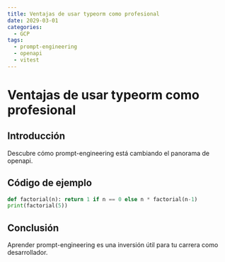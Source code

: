 ```yaml
---
title: Ventajas de usar typeorm como profesional
date: 2029-03-01
categories:
  - GCP
tags:
  - prompt-engineering
  - openapi
  - vitest
---
```


# Ventajas de usar typeorm como profesional

## Introducción

Descubre cómo prompt-engineering está cambiando el panorama de openapi.

## Código de ejemplo

```python
def factorial(n): return 1 if n == 0 else n * factorial(n-1)
print(factorial(5))
```

## Conclusión

Aprender prompt-engineering es una inversión útil para tu carrera como desarrollador.